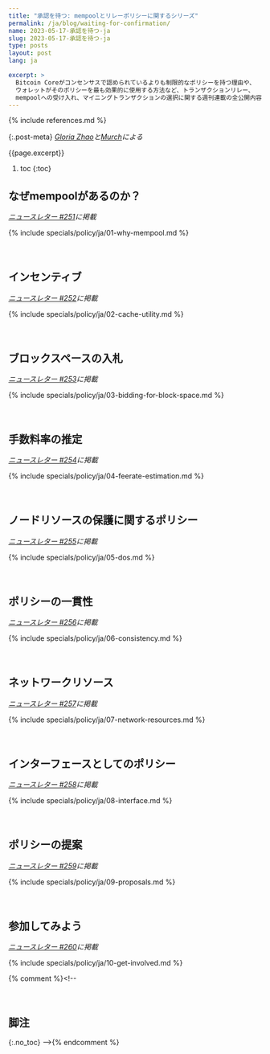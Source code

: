 ```yaml
---
title: "承認を待つ: mempoolとリレーポリシーに関するシリーズ"
permalink: /ja/blog/waiting-for-confirmation/
name: 2023-05-17-承認を待つ-ja
slug: 2023-05-17-承認を待つ-ja
type: posts
layout: post
lang: ja

excerpt: >
  Bitcoin Coreがコンセンサスで認められているよりも制限的なポリシーを持つ理由や、
  ウォレットがそのポリシーを最も効果的に使用する方法など、トランザクションリレー、
  mempoolへの受け入れ、マイニングトランザクションの選択に関する週刊連載の全公開内容のコピーです。
---
```

<style>
/* put a little extra space between the H2s to maybe help
 * readers understand each of these was originally published independently
 * of the others */
h2:not(:first-of-type) { margin-top: 3em; }
</style>

{% include references.md %}

{:.post-meta}
*[Gloria Zhao][]と[Murch][]による*

{{page.excerpt}}

1. toc
{:toc}

## なぜmempoolがあるのか？

*[ニュースレター #251](/ja/newsletters/2023/05/17/#承認を待つ-1-なぜmempoolがあるのか)に掲載*

{% include specials/policy/ja/01-why-mempool.md %}

## インセンティブ

*[ニュースレター #252](/ja/newsletters/2023/05/24/#承認を待つ-2-インセンティブ)に掲載*

{% include specials/policy/ja/02-cache-utility.md %}

## ブロックスペースの入札

*[ニュースレター #253](/ja/newsletters/2023/05/31/#承認を待つ-3-ブロックスペースの入札)に掲載*

{% include specials/policy/ja/03-bidding-for-block-space.md %}

## 手数料率の推定

*[ニュースレター #254](/ja/newsletters/2023/06/07/#承認を待つ-4-手数料率の推定)に掲載*

{% include specials/policy/ja/04-feerate-estimation.md %}

## ノードリソースの保護に関するポリシー

*[ニュースレター #255](/ja/newsletters/2023/06/14/#承認を待つ-5-ノードリソースの保護に関するポリシー)に掲載*

{% include specials/policy/ja/05-dos.md %}

## ポリシーの一貫性

*[ニュースレター #256](/ja/newsletters/2023/06/21/#承認を待つ-6-ポリシーの一貫性)に掲載*

{% include specials/policy/ja/06-consistency.md %}

## ネットワークリソース

*[ニュースレター #257](/ja/newsletters/2023/06/28/#承認を待つ-7-ネットワークリソース)に掲載*

{% include specials/policy/ja/07-network-resources.md %}

## インターフェースとしてのポリシー

*[ニュースレター #258](/ja/newsletters/2023/07/05/#承認を待つ-8-インターフェースとしてのポリシー)に掲載*

{% include specials/policy/ja/08-interface.md %}

## ポリシーの提案

*[ニュースレター #259](/ja/newsletters/2023/07/12/#承認を待つ-9-ポリシーの提案)に掲載*

{% include specials/policy/ja/09-proposals.md %}

## 参加してみよう

*[ニュースレター #260](/ja/newsletters/2023/07/19/#承認を待つ-10-参加してみよう)に掲載*

{% include specials/policy/ja/10-get-involved.md %}

{% comment %}<!--
## 脚注
{:.no_toc}
-->{% endcomment %}

[Gloria Zhao]: https://github.com/glozow
[Murch]: https://github.com/murchandamus
